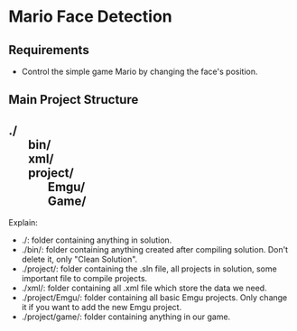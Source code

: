 # Mario Face Detection
## Requirements
* Control the simple game Mario by changing the face's position.

## Main Project Structure
./  
&nbsp;&nbsp;&nbsp;&nbsp;&nbsp;&nbsp;&nbsp;bin/  
&nbsp;&nbsp;&nbsp;&nbsp;&nbsp;&nbsp;&nbsp;xml/  
&nbsp;&nbsp;&nbsp;&nbsp;&nbsp;&nbsp;&nbsp;project/  
&nbsp;&nbsp;&nbsp;&nbsp;&nbsp;&nbsp;&nbsp;&nbsp;&nbsp;&nbsp;&nbsp;&nbsp;&nbsp;&nbsp;Emgu/  
&nbsp;&nbsp;&nbsp;&nbsp;&nbsp;&nbsp;&nbsp;&nbsp;&nbsp;&nbsp;&nbsp;&nbsp;&nbsp;&nbsp;Game/  
---
Explain:
* ./: folder containing anything in solution.
* ./bin/: folder containing anything created after compiling solution. Don't delete it, only "Clean Solution".
* ./project/: folder containing the .sln file, all projects in solution, some important file to compile projects.
* ./xml/: folder containing all .xml file which store the data we need.
* ./project/Emgu/: folder containing all basic Emgu projects. Only change it if you want to add the new Emgu project.
* ./project/game/: folder containing anything in our game.
